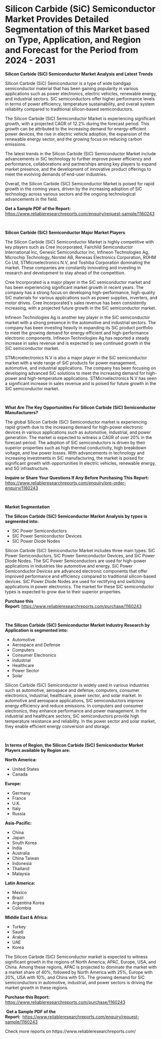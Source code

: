 <p><h1>Silicon Carbide (SiC) Semiconductor Market Provides Detailed Segmentation of this Market based on Type, Application, and Region and Forecast for the Period from 2024 - 2031</h1></p><p><strong>Silicon Carbide (SiC) Semiconductor Market Analysis and Latest Trends</strong></p>
<p><p>Silicon Carbide (SiC) Semiconductor is a type of wide bandgap semiconductor material that has been gaining popularity in various applications such as power electronics, electric vehicles, renewable energy, and industrial sectors. SiC semiconductors offer higher performance levels in terms of power efficiency, temperature sustainability, and overall system reliability compared to traditional silicon-based semiconductors.</p><p>The Silicon Carbide (SiC) Semiconductor Market is experiencing significant growth, with a projected CAGR of 12.2% during the forecast period. This growth can be attributed to the increasing demand for energy-efficient power devices, the rise in electric vehicle adoption, the expansion of the renewable energy sector, and the growing focus on reducing carbon emissions.</p><p>The latest trends in the Silicon Carbide (SiC) Semiconductor Market include advancements in SiC technology to further improve power efficiency and performance, collaborations and partnerships among key players to expand market presence, and the development of innovative product offerings to meet the evolving demands of end-user industries.</p><p>Overall, the Silicon Carbide (SiC) Semiconductor Market is poised for rapid growth in the coming years, driven by the increasing adoption of SiC technology across various sectors and the ongoing technological advancements in the field.</p></p>
<p><strong>Get a Sample PDF of the Report:&nbsp;</strong> <a href="https://www.reliableresearchreports.com/enquiry/request-sample/1160243">https://www.reliableresearchreports.com/enquiry/request-sample/1160243</a></p>
<p>&nbsp;</p>
<p><strong>Silicon Carbide (SiC) Semiconductor Major Market Players</strong></p>
<p><p>The Silicon Carbide (SiC) Semiconductor Market is highly competitive with key players such as Cree Incorporated, Fairchild Semiconductor International Inc, Genesic Semiconductor Inc, Infineon Technologies Ag, Microchip Technology, Norstel AB, Renesas Electronics Corporation, ROHM Co Ltd, STMicroelectronics N.V, and Toshiba Corporation dominating the market. These companies are constantly innovating and investing in research and development to stay ahead of the competition.</p><p>Cree Incorporated is a major player in the SiC semiconductor market and has been experiencing significant market growth in recent years. The company has a strong focus on developing high-performance, high-quality SiC materials for various applications such as power supplies, inverters, and motor drives. Cree Incorporated's sales revenue has been consistently increasing, with a projected future growth in the SiC semiconductor market.</p><p>Infineon Technologies Ag is another key player in the SiC semiconductor market with a strong presence in the automotive and industrial sectors. The company has been investing heavily in expanding its SiC product portfolio to meet the growing demand for energy-efficient and high-performance electronic components. Infineon Technologies Ag has reported a steady increase in sales revenue and is expected to see continued growth in the SiC semiconductor market.</p><p>STMicroelectronics N.V is also a major player in the SiC semiconductor market with a wide range of SiC products for power management, automotive, and industrial applications. The company has been focusing on developing advanced SiC solutions to meet the increasing demand for high-power and high-temperature applications. STMicroelectronics N.V has seen a significant increase in sales revenue and is poised for future growth in the SiC semiconductor market.</p></p>
<p>&nbsp;</p>
<p><strong>What Are The Key Opportunities For Silicon Carbide (SiC) Semiconductor Manufacturers?</strong></p>
<p><p>The global Silicon Carbide (SiC) Semiconductor market is experiencing rapid growth due to the increasing demand for high-power electronic devices in various applications such as automotive, industrial, and power generation. The market is expected to witness a CAGR of over 20% in the forecast period. The adoption of SiC semiconductors is driven by their superior properties such as high thermal conductivity, high breakdown voltage, and low power losses. With advancements in technology and increasing investments in SiC manufacturing, the market is poised for significant growth with opportunities in electric vehicles, renewable energy, and 5G infrastructure.</p></p>
<p><strong>Inquire or Share Your Questions If Any Before Purchasing This Report:</strong> <a href="https://www.reliableresearchreports.com/enquiry/pre-order-enquiry/1160243">https://www.reliableresearchreports.com/enquiry/pre-order-enquiry/1160243</a></p>
<p>&nbsp;</p>
<p><strong>Market Segmentation</strong></p>
<p><strong>The Silicon Carbide (SiC) Semiconductor Market Analysis by types is segmented into:</strong></p>
<p><ul><li>SIC Power Semiconductors</li><li>SIC Power Semiconductor Devices</li><li>SIC Power Diode Nodes</li></ul></p>
<p><p>Silicon Carbide (SiC) Semiconductor Market includes three main types: SiC Power Semiconductors, SiC Power Semiconductor Devices, and SiC Power Diode Nodes. The SiC Power Semiconductors are used for high-power applications in industries like automotive and energy. SiC Power Semiconductor Devices are advanced electronic components that offer improved performance and efficiency compared to traditional silicon-based devices. SiC Power Diode Nodes are used for rectifying and switching applications in power electronics. The market for these SiC semiconductor types is expected to grow due to their superior properties.</p></p>
<p><strong>Purchase this Report:&nbsp;</strong><a href="https://www.reliableresearchreports.com/purchase/1160243">https://www.reliableresearchreports.com/purchase/1160243</a></p>
<p>&nbsp;</p>
<p><strong>The Silicon Carbide (SiC) Semiconductor Market Industry Research by Application is segmented into:</strong></p>
<p><ul><li>Automotive</li><li>Aerospace and Defense</li><li>Computers</li><li>Consumer Electronics</li><li>Industrial</li><li>Healthcare</li><li>Power Sector</li><li>Solar</li></ul></p>
<p><p>Silicon Carbide (SiC) Semiconductor is widely used in various industries such as automotive, aerospace and defense, computers, consumer electronics, industrial, healthcare, power sector, and solar market. In automotive and aerospace applications, SiC semiconductors improve energy efficiency and reduce emissions. In computers and consumer electronics, they enhance performance and power management. In the industrial and healthcare sectors, SiC semiconductors provide high temperature resistance and reliability. In the power sector and solar market, they enable efficient energy conversion and storage.</p></p>
<p>&nbsp;</p>
<p><strong>In terms of Region, the Silicon Carbide (SiC) Semiconductor Market Players available by Region are:</strong></p>
<p>
    <p> <strong> North America: </strong>
        <ul>
            <li>United States</li>
            <li>Canada</li>
        </ul>
        </p> 
    <p> <strong> Europe: </strong>
        <ul>
            <li>Germany</li>
            <li>France</li>
            <li>U.K.</li>
            <li>Italy</li>
            <li>Russia</li>
        </ul>
        </p> 
    <p> <strong> Asia-Pacific: </strong>
        <ul>
            <li>China</li>
            <li>Japan</li>
            <li>South Korea</li>
            <li>India</li>
            <li>Australia</li>
            <li>China Taiwan</li>
            <li>Indonesia</li>
            <li>Thailand</li>
            <li>Malaysia</li>
        </ul>
        </p> 
    <p> <strong> Latin America: </strong>
        <ul>
            <li>Mexico</li>
            <li>Brazil</li>
            <li>Argentina Korea</li>
            <li>Colombia</li>
        </ul>
        </p> 
    <p> <strong> Middle East & Africa: </strong>
        <ul>
            <li>Turkey</li>
            <li>Saudi</li>
            <li>Arabia</li>
            <li>UAE</li>
            <li>Korea</li>
        </ul>
    </p>
    </p>
<p><p>The Silicon Carbide (SiC) Semiconductor market is expected to witness significant growth in the regions of North America, APAC, Europe, USA, and China. Among these regions, APAC is projected to dominate the market with a market share of 40%, followed by North America with 25%, Europe with 20%, USA with 10%, and China with 5%. The growing demand for SiC semiconductors in automotive, industrial, and power sectors is driving the market growth in these regions.</p></p>
<p><strong>Purchase this Report: </strong><a href="https://www.reliableresearchreports.com/purchase/1160243">https://www.reliableresearchreports.com/purchase/1160243</a></p>
<p>&nbsp;<strong>Get a Sample PDF of the Report:&nbsp;&nbsp;</strong><a href="https://www.reliableresearchreports.com/enquiry/request-sample/1160243">https://www.reliableresearchreports.com/enquiry/request-sample/1160243</a></p>
<p><strong></strong></p>
<p>Check more reports on https://www.reliableresearchreports.com/</p>